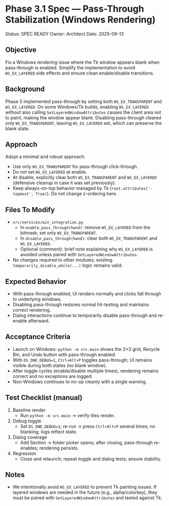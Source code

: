 # Phase 3.1 Spec — Pass-Through Stabilization (Windows Rendering)

Status: SPEC READY
Owner: Architect
Date: 2025-09-13

## Objective
Fix a Windows rendering issue where the Tk window appears blank when pass-through is enabled. Simplify the implementation to avoid `WS_EX_LAYERED` side effects and ensure clean enable/disable transitions.

## Background
Phase 3 implemented pass-through by setting both `WS_EX_TRANSPARENT` and `WS_EX_LAYERED`. On some Windows/Tk builds, enabling `WS_EX_LAYERED` without also calling `SetLayeredWindowAttributes` causes the client area not to paint, making the window appear blank. Disabling pass-through cleared only `WS_EX_TRANSPARENT`, leaving `WS_EX_LAYERED` set, which can preserve the blank state.

## Approach
Adopt a minimal and robust approach:
- Use only `WS_EX_TRANSPARENT` for pass-through click-through.
- Do not set `WS_EX_LAYERED` at enable.
- At disable, explicitly clear both `WS_EX_TRANSPARENT` and `WS_EX_LAYERED` (defensive cleanup in case it was set previously).
- Keep always-on-top behavior managed by Tk (`root.attributes('-topmost', True)`). Do not change z-ordering here.

## Files To Modify
- `src/services/win_integration.py`
  - In `enable_pass_through(hwnd)`: remove `WS_EX_LAYERED` from the bitmask; set only `WS_EX_TRANSPARENT`.
  - In `disable_pass_through(hwnd)`: clear both `WS_EX_TRANSPARENT` and `WS_EX_LAYERED`.
  - Optional (comment): brief note explaining why `WS_EX_LAYERED` is avoided unless paired with `SetLayeredWindowAttributes`.
- No changes required to other modules; existing `temporarily_disable_while(...)` logic remains valid.

## Expected Behavior
- With pass-through enabled, UI renders normally and clicks fall through to underlying windows.
- Disabling pass-through restores normal hit-testing and maintains correct rendering.
- Dialog interactions continue to temporarily disable pass-through and re-enable afterward.

## Acceptance Criteria
- Launch on Windows: `python -m src.main` shows the 2×3 grid, Recycle Bin, and Undo button with pass-through enabled.
- With `DS_DND_DEBUG=1`, `Ctrl+Alt+P` toggles pass-through; UI remains visible during both states (no blank window).
- After toggle cycles (enable/disable multiple times), rendering remains correct and no exceptions are logged.
- Non-Windows continues to no-op cleanly with a single warning.

## Test Checklist (manual)
1) Baseline render
   - Run `python -m src.main` → verify tiles render.
2) Debug toggle
   - Set `DS_DND_DEBUG=1`; re-run → press `Ctrl+Alt+P` several times; no blanking; logs reflect state.
3) Dialog coverage
   - Add Section → folder picker opens; after closing, pass-through re-enables; rendering persists.
4) Regression
   - Close and relaunch; repeat toggle and dialog tests; ensure stability.

## Notes
- We intentionally avoid `WS_EX_LAYERED` to prevent Tk painting issues. If layered windows are needed in the future (e.g., alpha/colorkey), they must be paired with `SetLayeredWindowAttributes` and tested against Tk.

